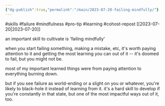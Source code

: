 ```yaml
---
{"dg-publish":true,"permalink":"/main/2023-07-20-failing-mindfully/"}
---
```



#skills #failure #mindfulness #pro-tip #learning #cohost-repost
[[2023-07-20\|2023-07-20]]

an important skill to cultivate is 'failing mindfully'

when you start failing something, making a mistake, etc, it's worth paying attention to it and getting the most learning you can out of it -- it's doomed to fail, but you might not be.

most of my important learned things were from paying attention to everything burning down.

but if you see failure as world-ending or a slight on you or whatever, you're likely to black-hole it instead of learning from it. it's a hard skill to develop if you're constantly in that state, but one of the most impactful ways out of it, too.
